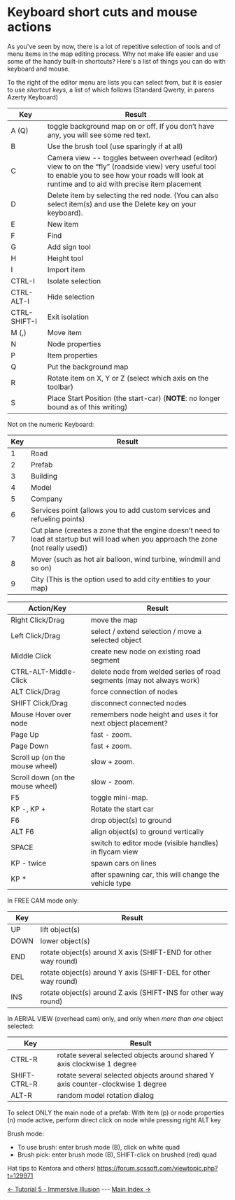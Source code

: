 # Keyboard short cuts and mouse actions

As you've seen by now, there is a lot of repetitive selection of tools and of menu items in the map editing process.  Why not make life easier and use some of the handy built-in shortcuts?  Here's a list of things you can do with keyboard and mouse.

To the right of the editor menu are lists you can select from, but it is easier to use *shortcut keys*, a list of which 
follows (Standard Qwerty, in parens Azerty Keyboard)

Key | Result
------------ | -------------
A (Q) | toggle background map on or off. If you don’t have any, you will see some red text.
B | Use the brush tool (use sparingly if at all)
C | Camera view -- toggles between overhead (editor) view to on the “fly” (roadside view) very useful tool to enable you to see how your roads will look at runtime and to aid with precise item placement
D | Delete item by selecting the red node. (You can also select item(s) and use the Delete key on your keyboard).
E | New item
F | Find
G | Add sign tool
H | Height tool
I | Import item
CTRL-I | Isolate selection
CTRL-ALT-I | Hide selection
CTRL-SHIFT-I | Exit isolation
M (,) | Move item
N | Node properties
P | Item properties
Q | Put the background map
R | Rotate item on X, Y or Z (select which axis on the toolbar)
S | Place Start Position (the start-car) (**NOTE**: no longer bound as of this writing)

Not on the numeric Keyboard:

Key | Result
------------ | -------------
1 | Road
2 | Prefab
3 | Building
4 | Model
5 | Company
6 | Services point (allows you to add custom services and refueling points)
7 | Cut plane (creates a zone that the engine doesn’t need to load at startup but will load when you approach the zone (not really used))
8 | Mover (such as hot air balloon, wind turbine, windmill and so on)
9 | City (This is the option used to add city entities to your map)


Action/Key | Result
------------ | -------------
Right Click/Drag | move the map
Left Click/Drag | select / extend selection / move a selected object
Middle Click | create new node on existing road segment
CTRL-ALT-Middle-Click | delete node from welded series of road segments (may not always work)
ALT Click/Drag | force connection of nodes
SHIFT Click/Drag | disconnect connected nodes
Mouse Hover over node | remembers node height and uses it for next object placement?
Page Up | fast - zoom.
Page Down | fast + zoom.
Scroll up (on the mouse wheel) | slow + zoom.
Scroll down (on the mouse wheel) | slow - zoom.
F5 | toggle mini-map.
KP -, KP + | Rotate the start car
F6 | drop object(s) to ground
ALT F6 | align object(s) to ground vertically 
SPACE | switch to editor mode (visible handles) in flycam view
KP - twice | spawn cars on lines
KP * | after spawning car, this will change the vehicle type

In FREE CAM mode only:

Key|Result
------------ | -------------
UP   | lift object(s) 
DOWN | lower object(s) 
END  | rotate object(s) around X axis (SHIFT-END  for other way round)
DEL  | rotate object(s) around Y axis (SHIFT-DEL  for other way round)
INS  | rotate object(s) around Z axis (SHIFT-INS  for other way round)

In AERIAL VIEW (overhead cam) only, and only when *more than one* object selected:

Key | Result
------------ | -------------
CTRL-R  | rotate several selected objects around shared Y axis clockwise 1 degree
SHIFT-CTRL-R  | rotate several selected objects around shared Y axis counter-clockwise 1 degree
ALT-R  | random model rotation dialog

To select ONLY the main node of a prefab:
   With item (p) or node properties (n) mode active,
   perform direct click on node while pressing right ALT key

Brush mode:
* To use brush: enter brush mode (B), click on white quad
* Brush pick: enter brush mode (B), SHIFT-click on brushed (red) quad


Hat tips to Kentora and others!
https://forum.scssoft.com/viewtopic.php?t=129971

[<- Tutorial 5 - Immersive Illusion](5_illusion.md) --- [Main Index ->](index.md)

